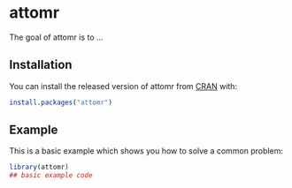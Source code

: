 
# attomr

<!-- badges: start -->
<!-- badges: end -->

The goal of attomr is to ...

## Installation

You can install the released version of attomr from [CRAN](https://CRAN.R-project.org) with:

``` r
install.packages("attomr")
```

## Example

This is a basic example which shows you how to solve a common problem:

``` r
library(attomr)
## basic example code
```

